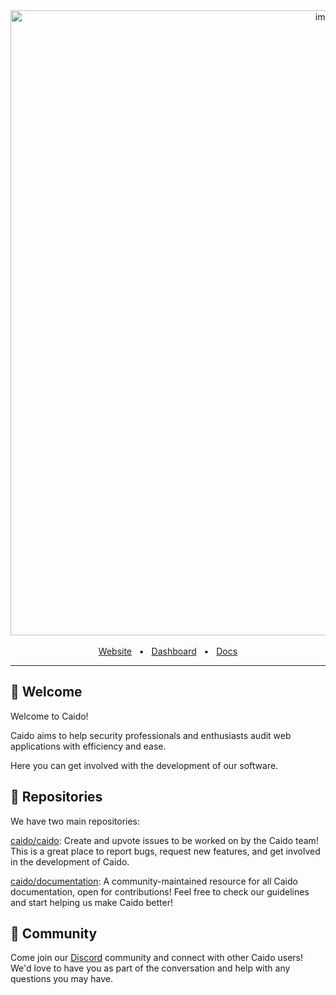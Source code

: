 <div align="center">
  <img width="1000" alt="image" src="https://user-images.githubusercontent.com/6225588/211916659-567751d1-0225-402b-9141-4145c18b0834.png">

  <br />
  <br />
  <a href="https://caido.io/">Website</a>
  <span>&nbsp;&nbsp;•&nbsp;&nbsp;</span>
  <a href="https://dashboard.caido.io/">Dashboard</a>
  <span>&nbsp;&nbsp;•&nbsp;&nbsp;</span>
  <a href="https://docs.caido.io/">Docs</a>
  <br />
  <hr />
</div>

## 👋 Welcome

Welcome to Caido! 

Caido aims to help security professionals and enthusiasts audit web applications with efficiency and ease.

Here you can get involved with the development of our software.

## 🎁 Repositories

We have two main repositories:

[caido/caido](https://github.com/caido/caido): Create and upvote issues to be worked on by the Caido team! This is a great place to report bugs, request new features, and get involved in the development of Caido.

[caido/documentation](https://github.com/caido/documentation): A community-maintained resource for all Caido documentation, open for contributions! Feel free to check our guidelines and start helping us make Caido better!

## 💚 Community

Come join our [Discord](https://link.caido.io/www-discord) community and connect with other Caido users! We'd love to have you as part of the conversation and help with any questions you may have.
